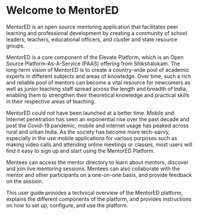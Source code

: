 # Welcome to MentorED

MentorED is an open source mentoring application that facilitates peer learning and professional development by creating a community of school leaders, teachers, educational officers, and cluster and state resource groups.

MentorED is a core component of the Elevate Platform, which is an Open Source Platform-As-A-Service (PAAS) offering from Shikshalokam. The long-term vision of MentorED is to create a country-wide pool of academic experts in different subjects and areas of knowledge. Over time, such a rich and reliable pool of mentors can become a vital resource for newcomers as well as junior teaching staff spread across the length and breadth of India, enabling them to strengthen their theoretical knowledge and practical skills in their respective areas of teaching.

MentorED could not have been launched at a better time. Mobile and Internet penetration has seen an exponential rise over the past decade and post the Covid-19 pandemic, mobile and internet usage has peaked across rural and urban India. As the society has become more tech-savvy, especially in the use mobile applications for various purposes such as making video calls and attending online meetings or classes, most users will find it easy to sign up and start using the MentorED Platform. 

Mentees can access the mentor directory to learn about mentors, discover and join live mentoring sessions. Mentees can also collaborate with the mentor and other participants on a one-on-one basis, and provide feedback on the session.

This user guide provides a technical overview of the MentorED platform, explains the different components of the platform, and provides  instructions on how to set up, configure, and use the platform.